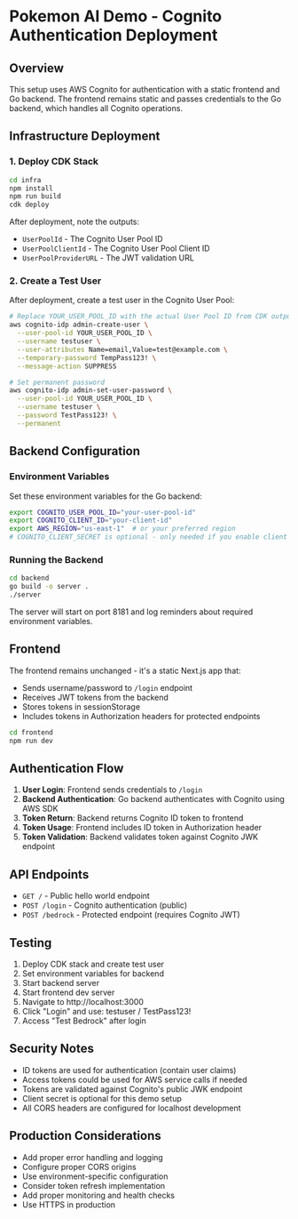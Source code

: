 # Pokemon AI Demo - Cognito Authentication Deployment

## Overview

This setup uses AWS Cognito for authentication with a static frontend and Go backend. The frontend remains static and passes credentials to the Go backend, which handles all Cognito operations.

## Infrastructure Deployment

### 1. Deploy CDK Stack

```bash
cd infra
npm install
npm run build
cdk deploy
```

After deployment, note the outputs:
- `UserPoolId` - The Cognito User Pool ID
- `UserPoolClientId` - The Cognito User Pool Client ID  
- `UserPoolProviderURL` - The JWT validation URL

### 2. Create a Test User

After deployment, create a test user in the Cognito User Pool:

```bash
# Replace YOUR_USER_POOL_ID with the actual User Pool ID from CDK output
aws cognito-idp admin-create-user \
  --user-pool-id YOUR_USER_POOL_ID \
  --username testuser \
  --user-attributes Name=email,Value=test@example.com \
  --temporary-password TempPass123! \
  --message-action SUPPRESS

# Set permanent password
aws cognito-idp admin-set-user-password \
  --user-pool-id YOUR_USER_POOL_ID \
  --username testuser \
  --password TestPass123! \
  --permanent
```

## Backend Configuration

### Environment Variables

Set these environment variables for the Go backend:

```bash
export COGNITO_USER_POOL_ID="your-user-pool-id"
export COGNITO_CLIENT_ID="your-client-id"
export AWS_REGION="us-east-1"  # or your preferred region
# COGNITO_CLIENT_SECRET is optional - only needed if you enable client secret
```

### Running the Backend

```bash
cd backend
go build -o server .
./server
```

The server will start on port 8181 and log reminders about required environment variables.

## Frontend

The frontend remains unchanged - it's a static Next.js app that:
- Sends username/password to `/login` endpoint
- Receives JWT tokens from the backend
- Stores tokens in sessionStorage
- Includes tokens in Authorization headers for protected endpoints

```bash
cd frontend
npm run dev
```

## Authentication Flow

1. **User Login**: Frontend sends credentials to `/login`
2. **Backend Authentication**: Go backend authenticates with Cognito using AWS SDK
3. **Token Return**: Backend returns Cognito ID token to frontend
4. **Token Usage**: Frontend includes ID token in Authorization header
5. **Token Validation**: Backend validates token against Cognito JWK endpoint

## API Endpoints

- `GET /` - Public hello world endpoint
- `POST /login` - Cognito authentication (public)
- `POST /bedrock` - Protected endpoint (requires Cognito JWT)

## Testing

1. Deploy CDK stack and create test user
2. Set environment variables for backend
3. Start backend server
4. Start frontend dev server
5. Navigate to http://localhost:3000
6. Click "Login" and use: testuser / TestPass123!
7. Access "Test Bedrock" after login

## Security Notes

- ID tokens are used for authentication (contain user claims)
- Access tokens could be used for AWS service calls if needed
- Tokens are validated against Cognito's public JWK endpoint
- Client secret is optional for this demo setup
- All CORS headers are configured for localhost development

## Production Considerations

- Add proper error handling and logging
- Configure proper CORS origins
- Use environment-specific configuration
- Consider token refresh implementation
- Add proper monitoring and health checks
- Use HTTPS in production